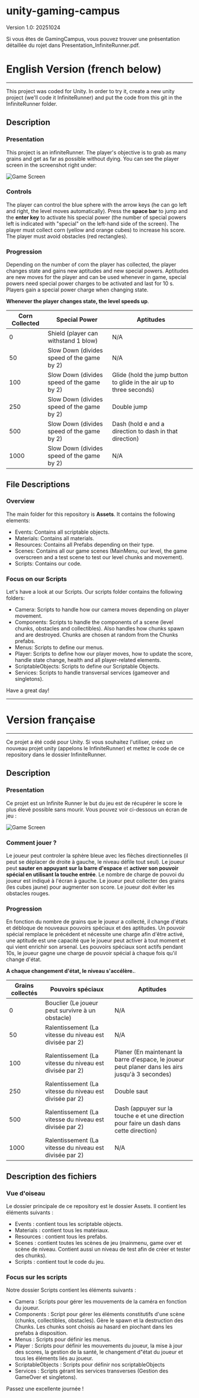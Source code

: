 # unity-gaming-campus

Version 1.0: 20251024

Si vous êtes de GamingCampus, vous pouvez trouver une présentation détaillée du rojet dans Presentation_InfiniteRunner.pdf.

# English Version (french below)

---

This project was coded for Unity. In order to try it, create a new unity project (we'll code it InfiniteRunner) and put the code from this git in the InfiniteRunner folder.

## Description

### Presentation

This project is an infiniteRunner. The player's objective is to grab as many grains and get as far as possible without dying. You can see the player screen in the screenshot right under:

![Game Screen](GameScreen.png)

### Controls

The player can control the blue sphere with the arrow keys (he can go left and right, the level moves automatically). Press the **space bar** to jump and the **enter key** to activate his special power (the number of special powers left is indicated with "special" on the left-hand side of the screen).
The player must collect corn (yellow and orange cubes) to increase his score.
The player must avoid obstacles (red rectangles).

### Progression

Depending on the number of corn the player has collected, the player changes state and gains new aptitudes and new special powers. Aptitudes are new moves for the player and can be used whenever in game, special powers need special power charges to be activated and last for 10 s. Players gain a special power charge when changing state.

**Whenever the player changes state, the level speeds up**.

| Corn Collected | Special Power | Aptitudes |
|---|---|---|
|0 | Shield (player can withstand 1 blow) | N/A |
|50 | Slow Down (divides speed of the game by 2) | N/A |
|100 | Slow Down (divides speed of the game by 2) | Glide (hold the jump button to glide in the air up to three seconds) |
|250 | Slow Down (divides speed of the game by 2) | Double jump |
|500 | Slow Down (divides speed of the game by 2) | Dash (hold e and a direction to dash in that direction) |
|1000 | Slow Down (divides speed of the game by 2) | N/A |

## File Descriptions

### Overview

The main folder for this repository is **Assets**. It contains the following elements:
- Events: Contains all scriptable objects.
- Materials: Contains all materials.
- Resources: Contains all Prefabs depending on their type.
- Scenes: Contains all our game scenes (MainMenu, our level, the game overscreen and a test scene to test our level chunks and movement).
- Scripts: Contains our code.

### Focus on our Scripts

Let's have a look at our Scripts. Our scripts folder contains the following folders:
- Camera: Scripts to handle how our camera moves depending on player movement.
- Components: Scripts to handle the components of a scene (level chunks, obstacles and collectibles). Also handles how chunks spawn and are destroyed. Chunks are chosen at random from the Chunks prefabs.
- Menus: Scripts to define our menus.
- Player: Scripts to define how our player moves, how to update the score, handle state change, health and all player-related elements. 
- ScriptableObjects: Scripts to define our Scriptable Objects.
- Services: Scripts to handle transversal services (gameover and singletons).

Have a great day!

---

# Version française

---

Ce projet a été codé pour Unity. Si vous souhaitez l'utiliser, créez un nouveau projet unity (appelons le InfiniteRunner) et mettez le code de ce repository dans le dossier InfiniteRunner.

## Description

### Presentation

Ce projet est un Infinite Runner le but du jeu est de récupérer le score le plus élevé possible sans mourir. Vous pouvez voir ci-dessous un écran de jeu :

![Game Screen](GameScreen.png)

### Comment jouer ?

Le joueur peut controler la sphère bleue avec les flèches directionnelles (il peut se déplacer de droite à gauche, le niveau défile tout seul). Le joueur peut **sauter en appuyant sur la barre d'espace** et **activer son pouvoir spécial en utilisant la touche entrée**. Le nombre de charge de pouvoi du joueur est indiqué à l'écran à gauche.
Le joueur peut collecter des grains (les cubes jaune) pour augmenter son score.
Le joueur doit éviter les obstacles rouges.

### Progression

En fonction du nombre de grains que le joueur a collecté, il change d'états et débloque de nouveaux pouvoirs spéciaux et des aptitudes. Un pouvoir spécial remplace le précédent et nécessite une charge afin d'être activé, une aptitude est une capacité que le joueur peut activer à tout moment et qui vient enrichir son arsenal. Les pouvoirs spéciaux sont actifs pendant 10s, le joueur gagne une charge de pouvoir spécial à chaque fois qu'il change d'état.

**A chaque changement d'état, le niveau s'accélère.**.

| Grains collectés | Pouvoirs spéciaux | Aptitudes |
|---|---|---|
|0 | Bouclier (Le joueur peut survivre à un obstacle) | N/A |
|50 | Ralentissement (La vitesse du niveau est divisée par 2) | N/A |
|100 | Ralentissement (La vitesse du niveau est divisée par 2) | Planer (En maintenant la barre d'espace, le joueur peut planer dans les airs jusqu'à 3 secondes) |
|250 | Ralentissement (La vitesse du niveau est divisée par 2) | Double saut |
|500 | Ralentissement (La vitesse du niveau est divisée par 2) | Dash (appuyer sur la touche e et une direction pour faire un dash dans cette direction) |
|1000 | Ralentissement (La vitesse du niveau est divisée par 2) | N/A |

## Description des fichiers

### Vue d'oiseau

Le dossier principale de ce repository est le dossier Assets. Il contient les éléments suivants :
- Events : contient tous les scriptable objects.
- Materials : contient tous les matériaux.
- Resources : contient tous les prefabs.
- Scenes : contient toutes les scènes de jeu (mainmenu, game over et scène de niveau. Contient aussi un niveau de test afin de créer et tester des chunks).
- Scripts : contient tout le code du jeu.

### Focus sur les scripts

Notre dossier Scripts contient les éléments suivants :
- Camera : Scripts pour gérer les mouvements de la caméra en fonction du joueur.
- Components : Script pour gérer les éléments constitutifs d'une scène (chunks, collectibles, obstacles). Gère le spawn et la destruction des Chunks. Les chunks sont choisis au hasard en piochant dans les prefabs à disposition.
- Menus : Scripts pour définir les menus.
- Player : Scripts pour définir les mouvements du joueur, la mise à jour des scores, la gestion de la santé, le changement d"état du joueur et tous les éléments liés au joueur. 
- ScriptableObjects : Scripts pour définir nos scriptableObjects
- Services : Scripts gérant les services transverses (Gestion des GameOver et singletons).

Passez une excellente journée !
